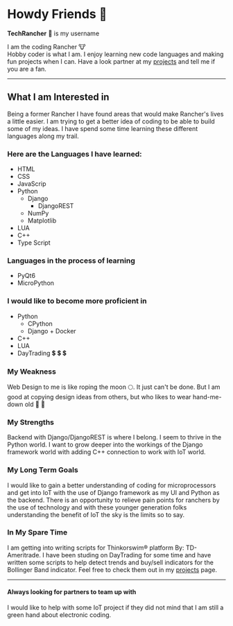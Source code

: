 # Howdy Friends 👋 

**TechRancher** :bearded_person: is my username

I am the coding Rancher :cow:  
Hobby coder is what I am. I enjoy learning new code languages and making fun projects when I can. Have a look partner at my <a href="https://github.com/TechRancher?tab=repositories" target="_blank" rel="tag me" title="My Cool Projects!">projects</a> and tell me if you are a fan.  

- - -

## What I am Interested in

Being a former Rancher I have found areas that would make Rancher's lives a little easier. I am trying to get a better idea of coding to be able to build some of my ideas. I have spend some time learning these different languages along my trail.

### Here are the Languages I have learned:

* HTML
* CSS
* JavaScrip
* Python
  * Django
    * DjangoREST
  * NumPy
  * Matplotlib
* LUA
* C++
* Type Script

### Languages in the process of learning

* PyQt6
* MicroPython

### I would like to become more proficient in

* Python
  * CPython
  * Django + Docker
* C++
* LUA
* DayTrading 💲 💲 💲

### My Weakness

Web Design to me is like roping the moon 🌕. It just can't be done. But I am good at copying design ideas from others, but who likes to wear hand-me-down old :boot: :cowboy_hat_face:

### My Strengths

Backend with Django/DjangoREST is where I belong. I seem to thrive in the Python world. I want to grow deeper into the workings of the Django framework world with adding C++ connection to work with IoT world.

### My Long Term Goals

I would like to gain a better understanding of coding for microprocessors and get into IoT with the use of Django framework as my UI and Python as the backend. There is an opportunity to relieve pain points for ranchers by the use of technology and with these younger generation folks understanding the benefit of IoT the sky is the limits so to say.

### In My Spare Time

I am getting into writing scripts for Thinkorswim:registered: platform By: TD-Ameritrade. I have been studing on DayTrading for some time and have written some scripts to help detect trends and buy/sell indicators for the Bollinger Band indicator. Feel free to check them out in my <a href="https://github.com/TechRancher?tab=repositories" target="_blank" rel="tag me" title="Check out my hard work!">projects</a> page.

- - -

#### Always looking for partners to team up with

I would like to help with some IoT project if they did not mind that I am still a green hand about electronic coding.

